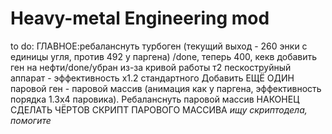 # Heavy-metal Engineering mod
to do: 
ГЛАВНОЕ:ребаланснуть турбоген (текущий выход - 260 энки с единицы угля, против 492 у паргена) /done, теперь 400, кекв
добавить ген на нефти/done/убран из-за кривой работы
т2 пескоструйный аппарат - эффективность х1.2 стандартного
Добавить ЕЩЁ ОДИН паровой ген - паровой массив (анимация как у паргена, эффективность порядка 1.3х4 паровика). 
Ребаланснуть паровой массив
НАКОНЕЦ СДЕЛАТЬ ЧЁРТОВ СКРИПТ ПАРОВОГО МАССИВА
*ищу скриптодела, помогите*

